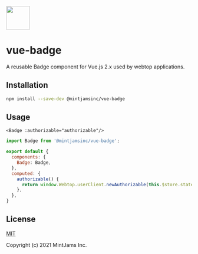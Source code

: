 <img src="https://www.mintjams.jp/img/cr.svg" alt ="" width="64">

# vue-badge
A reusable Badge component for Vue.js 2.x used by webtop applications.

## Installation

```sh
npm install --save-dev @mintjamsinc/vue-badge
```

## Usage

```vue
<Badge :authorizable="authorizable"/>
```

```js
import Badge from '@mintjamsinc/vue-badge';

export default {
  components: {
    Badge: Badge,
  },
  computed: {
    authorizable() {
      return window.Webtop.userClient.newAuthorizable(this.$store.state.user);
    },
  },
}
```

## License

[MIT](https://opensource.org/licenses/MIT)

Copyright (c) 2021 MintJams Inc.
